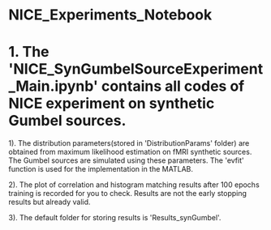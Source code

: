 # NICE_Experiments_Notebook

# 1. The 'NICE_SynGumbelSourceExperiment_Main.ipynb' contains all codes of NICE experiment on synthetic Gumbel sources.
1). The distribution parameters(stored in 'DistributionParams' folder) are obtained from maximum likelihood estimation on fMRI synthetic sources. The Gumbel sources are simulated using these parameters. The 'evfit' function is used for the implementation in the MATLAB.

2). The plot of correlation and histogram matching results after 100 epochs training is recorded for you to check. Results are not the early stopping results but already valid.

3). The default folder for storing results is 'Results_synGumbel'.
